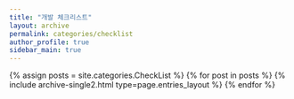```yaml
---
title: "개발 체크리스트"
layout: archive
permalink: categories/checklist
author_profile: true
sidebar_main: true
---
```


{% assign posts = site.categories.CheckList %}
{% for post in posts %} {% include archive-single2.html type=page.entries_layout %} {% endfor %}

